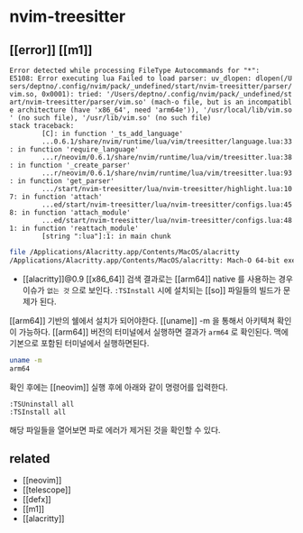 # nvim-treesitter

## [[error]] [[m1]]
```vim
Error detected while processing FileType Autocommands for "*":
E5108: Error executing lua Failed to load parser: uv_dlopen: dlopen(/U
sers/deptno/.config/nvim/pack/_undefined/start/nvim-treesitter/parser/
vim.so, 0x0001): tried: '/Users/deptno/.config/nvim/pack/_undefined/st
art/nvim-treesitter/parser/vim.so' (mach-o file, but is an incompatibl
e architecture (have 'x86_64', need 'arm64e')), '/usr/local/lib/vim.so
' (no such file), '/usr/lib/vim.so' (no such file)
stack traceback:
        [C]: in function '_ts_add_language'
        ...0.6.1/share/nvim/runtime/lua/vim/treesitter/language.lua:33
: in function 'require_language'
        ...r/neovim/0.6.1/share/nvim/runtime/lua/vim/treesitter.lua:38
: in function '_create_parser'
        ...r/neovim/0.6.1/share/nvim/runtime/lua/vim/treesitter.lua:93
: in function 'get_parser'
        .../start/nvim-treesitter/lua/nvim-treesitter/highlight.lua:10 7: in function 'attach'
        ...ed/start/nvim-treesitter/lua/nvim-treesitter/configs.lua:45
8: in function 'attach_module'
        ...ed/start/nvim-treesitter/lua/nvim-treesitter/configs.lua:48
1: in function 'reattach_module'
        [string ":lua"]:1: in main chunk
```

```sh
file /Applications/Alacritty.app/Contents/MacOS/alacritty
/Applications/Alacritty.app/Contents/MacOS/alacritty: Mach-O 64-bit executable x86_64
```
- [[alacritty]]@0.9 [[x86_64]]
검색 결과로는 [[arm64]] native 를 사용하는 경우 이슈가 `없는 것` 으로 보인다.
`:TSInstall` 시에 설치되는 [[so]] 파일들의 빌드가 문제가 된다.

[[arm64]] 기반의 쉘에서 설치가 되어야한다. [[uname]] -m 을 통해서 아키텍쳐 확인이 가능하다.
[[arm64]] 버전의 터미널에서 실행하면 결과가 `arm64` 로 확인된다.
맥에 기본으로 포함된 터미널에서 실행하면된다.

```sh
uname -m
arm64
```
확인 후에는 [[neovim]] 실행 후에 아래와 같이 명령어를 입력한다.
```vim
:TSUninstall all
:TSInstall all
```
해당 파일들을 열어보면 파로 에러가 제거된 것을 확인할 수 있다.

## related
- [[neovim]]
- [[telescope]]
- [[defx]]
- [[m1]]
- [[alacritty]]
